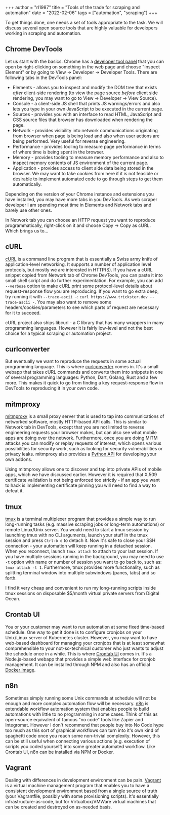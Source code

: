 +++
author = "rl1987"
title = "Tools of the trade for scraping and automation"
date = "2022-02-06"
tags = ["automation", "scraping"]
+++

To get things done, one needs a set of tools appropriate to the task. We will discuss several open source
tools that are highly valuable for developers working in scraping and automation.

Chrome DevTools
----------------

Let us start with the basics. Chrome has a [developer tool panel](https://developer.chrome.com/docs/devtools/) 
that you can open by right-clicking on something in the web page and choose "Inspect Element" or by going to 
View -> Developer -> Developer Tools. There are following tabs in the DevTools panel: 

* Elements - allows you to inspect and modify the DOM tree that exists *after* client-side rendering (to view the page source
*before* client side rendering, you may want to go to View -> Developer -> View Source). 
* Console - a client-side JS shell that prints JS warnings/errors and also lets you type in your own JavaScript to be executed in
the current page.
* Sources - provides you with an interface to read HTML, JavaScript and CSS source files that browser has downloaded when
rendering the page.
* Network - provides visibility into network communications originating from browser when page is being load and also when 
user actions are being performed. Very useful for reverse engineering.
* Performance - provides tooling to measure page performance in terms of where time is being spent in the browser.
* Memory - provides tooling to measure memory performance and also to inspect memory contents of JS environment of the current page.
* Application - provides access to client side data being stored in the browser. We may want to take cookies from here if it is
not feasible or desirable to implement automated code to go through steps to get them automatically.

Depending on the version of your Chrome instance and extensions you have installed, you may have more tabs in you DevTools.
As web scraper developer I am spending most time in Elements and Network tabs and barely use other ones.

In Network tab you can choose an HTTP request you want to reproduce programmatically, right-click on it and choose Copy ->
Copy as cURL. Which brings us to...

cURL
----

[cURL](https://curl.se/) is a command line program that is essentially a Swiss army knife of application-level networking. 
It supports a number of application level protocols, but mostly we are interested in HTTP(S). If you have a cURL snippet
copied from Network tab of Chrome DevTools, you can paste it into small shell script and do further experimentation.
For example, you can add `--verbose` option to make cURL print some protocol-level details about request-response flow you are
reproducing. If you want to go extra deep, try running it with `--trace-ascii -`: `curl https://www.trickster.dev --trace-ascii -`.
You may also want to remove some headers/cookies/parameters to see which parts of request are necessary for it to succeed.

cURL project also ships libcurl - a C library that has many wrappers in many programming languages. However it is fairly low-level
and not the best choice for a typical scraping or automation project.

curlconverter
-------------

But eventually we want to reproduce the requests in some actual programming language. This is where 
[curlconverter](https://curlconverter.com/) comes in. It's a small webapp that takes cURL commands and converts them into
snippets in one of several programming languages: Python, Dart, Golang, Rust and a few more. This makes it quick to go from
finding a key request-response flow in DevTools to reproducing it in your own code.

mitmproxy
---------

[mitmproxy](https://mitmproxy.org/) is a small proxy server that is used to tap into communications of networked software,
mostly HTTP-based API calls. This is similar to Network tab in DevTools, except that you are not limited to reverse engineering
requests your browser makes, but can also see what mobile apps are doing over the network. Furthermore, once you are doing
MITM attacks you can modify or replay requests of interest, which opens various possibilities for security work, such as looking
for security vulnerabilities or privacy leaks. mitmproxy also provides a [Python API](https://docs.mitmproxy.org/stable/addons-overview/)
for developing your own addons.

Using mitmproxy allows one to discover and tap into private APIs of mobile apps, which we have discussed earlier. However it is
required that X.509 certificate validation is not being enforced too strictly - if an app you want to hack is implementing
certificate pinning you will need to find a way to defeat it.

tmux
----

[tmux](https://github.com/tmux/tmux) is a terminal multiplexer program that provides a simple way to run long-running tasks
(e.g. massive scraping jobs or long-term automations) or remote Linux/Unix server. You would need to start a tmux session by
launching tmux with no CLI arguments, launch your stuff in the tmux session and press `Ctrl-b d` to detach it. Now it's safe
to close your SSH connection - your automation will keep running in a detached session. When you reconnect, launch 
`tmux attach` to attach to your last session. If you have multiple sessions running in the background, you may need to use
`-t` option with name or number of session you want to go back to, such as: `tmux attach -t 1`. Furthermore, tmux provides
more functionality, such as splitting terminal window into multiple subwindows (panes, tabs) and so forth.

I find it very cheap and convenient to run my long-running scripts inside tmux sessions on disposable $5/month virtual private
servers from Digital Ocean.

Crontab UI
----------

You or your customer may want to run automation at some fixed time-based schedule. One way to get it done is to configure
cronjobs on your Unix/Linux server of Kubernetes cluster. However, you may want to have web-based dashboard for managing
your cronjobs that is at least somewhat comprehensible to your not-so-technical customer who just wants to adjust the schedule
once in a while. This is where [Crontab UI](https://github.com/alseambusher/crontab-ui) comes in. It's a Node.js-based webapp
that provides a simple web interface for cronjob management. It can be installed through NPM and also has an
official [Docker image](https://hub.docker.com/r/alseambusher/crontab-ui).

n8n
---

Sometimes simply running some Unix commands at schedule will not be enough and more complex automation flow will be necessary.
[n8n](https://n8n.io/) is extendable workflow automation system that enables people to build automations with little to no
programming in some cases. Think of this as open-source equivalent of famous "no code" tools like Zapier and Integromat. However
I don't recommend that people buy into No Code hype too much as this sort of graphical workflows can turn into it's own kind of
spaghetti code once you reach some non-trivial complexity. However, this can be still useful when connecting various actions
(e.g. execution of scripts you coded yourself) into some greater automated workflow. Like Crontab UI, n8n can be installed 
via NPM or Docker.


Vagrant
-------

Dealing with differences in development environment can be pain. [Vagrant](https://www.vagrantup.com/) is a virtual machine
management program that enables you to have a consistent development environment based from a single source of truth (your
Vagrantfile, possibly with some provisioning scripts). It's essentially infrastructure-as-code, but for Virtualbox/VMWare 
virtual machines that can be created and destroyed on as-needed basis.

